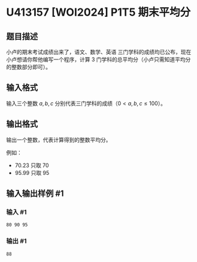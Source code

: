 # U413157 [WOI2024] P1T5 期末平均分

## 题目描述

小卢的期末考试成绩出来了，语文、数学、英语 三门学科的成绩均已公布，现在小卢想请你帮他编写一个程序，计算 $3$ 门学科的总平均分（小卢只需知道平均分的整数部分即可）。

## 输入格式

输入三个整数 $a, b, c$ 分别代表三门学科的成绩（$0 < a, b, c \le 100$）。

## 输出格式

输出一个整数，代表计算得到的整数平均分。

例如：  
- $70.23$ 只取 $70$  
- $95.99$ 只取 $95$

## 输入输出样例 #1

### 输入 #1

```
80 90 95
```

### 输出 #1

```
88
```
